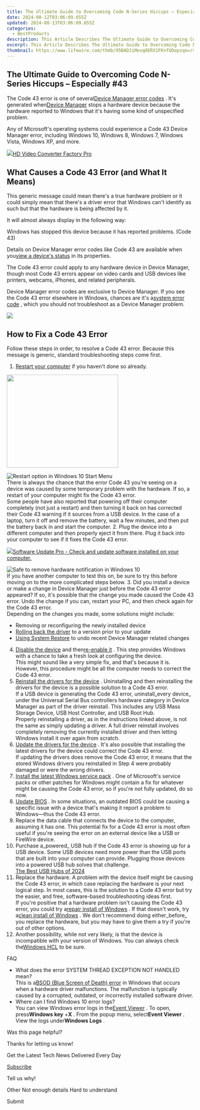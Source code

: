 ```yaml
---
title: The Ultimate Guide to Overcoming Code N-Series Hiccups – Especially #43!
date: 2024-08-12T03:06:09.655Z
updated: 2024-08-13T03:06:09.655Z
categories:
  - BestProducts
description: This Article Describes The Ultimate Guide to Overcoming Code N-Series Hiccups – Especially #43!
excerpt: This Article Describes The Ultimate Guide to Overcoming Code N-Series Hiccups – Especially #43!
thumbnail: https://www.lifewire.com/thmb/95BADJiMevqOERX1FKnfUDopsqo=/400x300/filters:no_upscale():max_bytes(150000):strip_icc():format(webp)/001_43-errors-explained-2619238-5c64951146e0fb0001f256a7.jpg
---
```


## The Ultimate Guide to Overcoming Code N-Series Hiccups – Especially #43
 The Code 43 error is one of several[Device Manager error codes](https://www.lifewire.com/device-manager-error-codes-4159098) . It's generated when[Device Manager](https://www.lifewire.com/device-manager-2625860) stops a hardware device because the hardware reported to Windows that it's having some kind of unspecified problem.

 Any of Microsoft's operating systems could experience a Code 43 Device Manager error, including Windows 10, Windows 8, Windows 7, Windows Vista, Windows XP, and more.

<!-- affiliate ads begin -->
<a href="https://secure.2checkout.com/order/checkout.php?PRODS=4537546&QTY=1&AFFILIATE=108875&CART=1"><img src="https://secure.avangate.com/images/merchant/4b0a0290ad7df100b77e86839989a75e/products/7_copy_2_2_hdpro.png" border="0">HD Video Converter Factory Pro</a>
<!-- affiliate ads end -->
## What Causes a Code 43 Error (and What It Means)

 This generic message could mean there's a true hardware problem or it could simply mean that there's a driver error that Windows can't identify as such but that the hardware is being affected by it.

 It will almost always display in the following way:

 Windows has stopped this device because it has reported problems. (Code 43)  

 Details on Device Manager error codes like Code 43 are available when you[view a device's status](https://www.lifewire.com/how-do-i-view-a-devices-status-in-device-manager-in-windows-2619211) in its properties.

 The Code 43 error could apply to any hardware device in Device Manager, though most Code 43 errors appear on video cards and USB devices like printers, webcams, iPhones, and related peripherals.

 Device Manager error codes are exclusive to Device Manager. If you see the Code 43 error elsewhere in Windows, chances are it's a[system error code](https://www.lifewire.com/system-error-code-2625996) , which you should not troubleshoot as a Device Manager problem.

<!-- affiliate ads begin -->
<a href="https://store.revouninstaller.com/order/checkout.php?PRODS=28010250&QTY=1&AFFILIATE=108875&CART=1"><img src="https://secure.avangate.com/images/merchant/4282ec8de8c9be897e7aff4aa231b1a4/336__280a.jpg" border="0"></a>
<!-- affiliate ads end -->
## How to Fix a Code 43 Error

 Follow these steps in order, to resolve a Code 43 error. Because this message is generic, standard troubleshooting steps come first.

1. [Restart your computer](https://www.lifewire.com/how-to-reboot-a-computer-2624568) if you haven't done so already.  
<!-- affiliate ads begin -->
<a href="https://homestyler.sjv.io/c/5597632/2044747/22993" target="_top" id="2044747"><img src="//a.impactradius-go.com/display-ad/22993-2044747" border="0" alt="" width="300" height="250"/></a><img height="0" width="0" src="https://imp.pxf.io/i/5597632/2044747/22993" style="position:absolute;visibility:hidden;" border="0" />
<!-- affiliate ads end -->
![Restart option in Windows 10 Start Menu](https://www.lifewire.com/thmb/Cmw3C3c6Sl1OCykb7eHN6EpF8aI=/1500x0/filters:no_upscale():max_bytes(150000):strip_icc():format(webp)/restartWindows10-5c64952c46e0fb0001f256a9.jpg)  
 There is always the chance that the error Code 43 you're seeing on a device was caused by some temporary problem with the hardware. If so, a restart of your computer might fix the Code 43 error.  
 Some people have also reported that powering off their computer completely (not just a restart) and then turning it back on has corrected their Code 43 warning if it sources from a USB device. In the case of a laptop, turn it off and remove the battery, wait a few minutes, and then put the battery back in and start the computer.
2. Plug the device into a different computer and then properly eject it from there. Plug it back into your computer to see if it fixes the Code 43 error.  
<!-- affiliate ads begin -->
<a href="https://order.glarysoft.com/order/checkout.php?PRODS=4691139&QTY=1&AFFILIATE=108875&CART=1"><img src="https://secure.avangate.com/images/merchant/6734fa703f6633ab896eecbdfad8953a/products/SU-200-1.png" border="0">Software Update Pro - Check and update software installed on your computer. </a>
<!-- affiliate ads end -->
![Safe to remove hardware notification in Windows 10](https://www.lifewire.com/thmb/d4PE46YO5am98siorGqDdnKsEA4=/1500x0/filters:no_upscale():max_bytes(150000):strip_icc():format(webp)/safe-to-remove-hardware-windows-10-9f4cf57623f042bbb5afffa425036a58.png)  
 If you have another computer to test this on, be sure to try this before moving on to the more complicated steps below.
3. Did you install a device or make a change in Device Manager just before the Code 43 error appeared? If so, it's possible that the change you made caused the Code 43 error. Undo the change if you can, restart your PC, and then check again for the Code 43 error.  
 Depending on the changes you made, some solutions might include:  
   * Removing or reconfiguring the newly installed device  
   * [Rolling back the driver](https://www.lifewire.com/how-to-roll-back-a-driver-in-windows-2619217) to a version prior to your update  
   * [Using System Restore](https://www.lifewire.com/how-to-use-system-restore-in-windows-2626131) to undo recent Device Manager related changes
4. [Disable the device](https://www.lifewire.com/how-do-i-disable-a-device-in-device-manager-in-windows-2619212) and then[re-enable it](https://www.lifewire.com/how-do-i-enable-a-device-in-device-manager-in-windows-2619215) . This step provides Windows with a chance to take a fresh look at configuring the device.  
 This might sound like a very simple fix, and that's because it is. However, this procedure might be all the computer needs to correct the Code 43 error.
5. [Reinstall the drivers for the device](https://www.nodevice.com/articles/windows/uninstall-windows-drivers) . Uninstalling and then reinstalling the drivers for the device is a possible solution to a Code 43 error.  
 If a USB device is generating the Code 43 error, uninstall_every device_ under the Universal Serial Bus controllers hardware category in Device Manager as part of the driver reinstall. This includes any USB Mass Storage Device, USB Host Controller, and USB Root Hub.  
 Properly reinstalling a driver, as in the instructions linked above, is not the same as simply updating a driver. A full driver reinstall involves completely removing the currently installed driver and then letting Windows install it over again from scratch.
6. [Update the drivers for the device](https://www.lifewire.com/how-to-update-drivers-in-windows-2619214) . It's also possible that installing the latest drivers for the device could correct the Code 43 error.  
 If updating the drivers does remove the Code 43 error, it means that the stored Windows drivers you reinstalled in Step 4 were probably damaged or were the wrong drivers.
7. [Install the latest Windows service pack](https://www.lifewire.com/how-to-check-for-install-windows-updates-2624596) . One of Microsoft's service packs or other patches for Windows might contain a fix for whatever might be causing the Code 43 error, so if you're not fully updated, do so now.
8. [Update BIOS](https://www.lifewire.com/how-to-update-bios-4783238) . In some situations, an outdated BIOS could be causing a specific issue with a device that's making it report a problem to Windows—thus the Code 43 error.
9. Replace the data cable that connects the device to the computer, assuming it has one. This potential fix for a Code 43 error is most often useful if you're seeing the error on an external device like a USB or FireWire device.
10. Purchase a_powered_ USB hub if the Code 43 error is showing up for a USB device. Some USB devices need more power than the USB ports that are built into your computer can provide. Plugging those devices into a powered USB hub solves that challenge.  
[The Best USB Hubs of 2024](https://www.lifewire.com/best-usb-hubs-4142295)
11. Replace the hardware. A problem with the device itself might be causing the Code 43 error, in which case replacing the hardware is your next logical step. In most cases, this is the solution to a Code 43 error but try the easier, and free, software-based troubleshooting ideas first.  
 If you're positive that a hardware problem isn't causing the Code 43 error, you could try a[repair install of Windows](https://www.lifewire.com/how-do-i-automatically-repair-windows-problems-2624907) . If that doesn't work, try a[clean install of Windows](https://www.lifewire.com/how-to-clean-install-windows-2624904) . We don't recommend doing either_before_ you replace the hardware, but you may have to give them a try if you're out of other options.
12. Another possibility, while not very likely, is that the device is incompatible with your version of Windows. You can always check the[Windows HCL](https://www.lifewire.com/what-is-the-windows-hardware-compatibility-list-2625914) to be sure.

 FAQ

* What does the error SYSTEM THREAD EXCEPTION NOT HANDLED mean?  
 This is a[BSOD (Blue Screen of Death) error](https://www.lifewire.com/blue-screen-error-codes-4065576) in Windows that occurs when a hardware driver malfunctions. The malfunction is typically caused by a corrupted, outdated, or incorrectly installed software driver.
* Where can I find Windows 10 error logs?  
 You can view Windows error logs in the[Event Viewer](https://www.lifewire.com/event-viewer-in-windows-10-5114142) . To open, press**Windows key** +**X** . From the popup menu, select**Event Viewer** . View the logs under**Windows Logs** .

Was this page helpful?

Thanks for letting us know!

 Get the Latest Tech News Delivered Every Day

[Subscribe](https://www.lifewire.com/#)

Tell us why!

 Other  Not enough details  Hard to understand

 Submit

<ins class="adsbygoogle"
     style="display:block"
     data-ad-format="autorelaxed"
     data-ad-client="ca-pub-7571918770474297"
     data-ad-slot="1223367746"></ins>



<ins class="adsbygoogle"
     style="display:block"
     data-ad-client="ca-pub-7571918770474297"
     data-ad-slot="8358498916"
     data-ad-format="auto"
     data-full-width-responsive="true"></ins>


